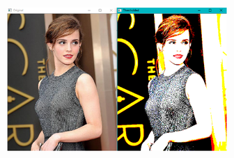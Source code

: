 ![Alt text]( https://github.com/RAVURISREESAIHARIKRISHNA/Image-Processing/blob/master/Threshold/threshold.PNG "Optional title")
